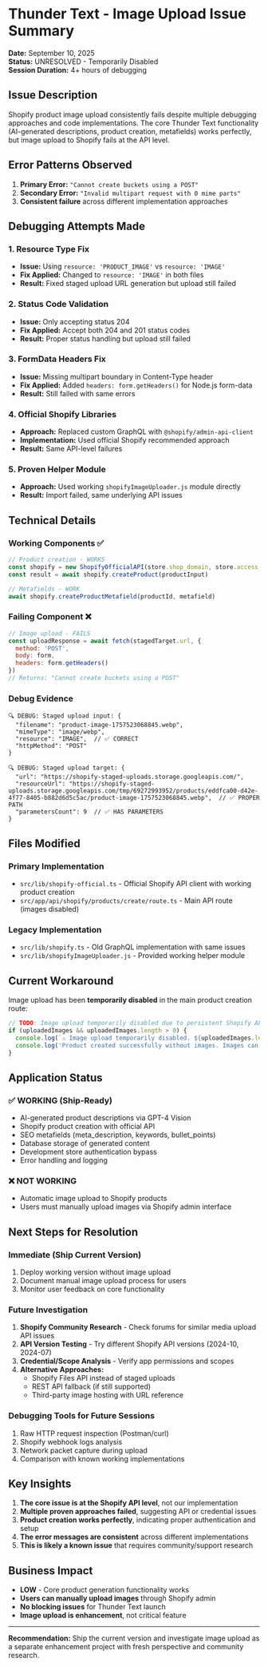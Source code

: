 # Thunder Text - Image Upload Issue Summary

**Date:** September 10, 2025  
**Status:** UNRESOLVED - Temporarily Disabled  
**Session Duration:** 4+ hours of debugging  

## Issue Description

Shopify product image upload consistently fails despite multiple debugging approaches and code implementations. The core Thunder Text functionality (AI-generated descriptions, product creation, metafields) works perfectly, but image upload to Shopify fails at the API level.

## Error Patterns Observed

1. **Primary Error:** `"Cannot create buckets using a POST"`
2. **Secondary Error:** `"Invalid multipart request with 0 mime parts"`
3. **Consistent failure** across different implementation approaches

## Debugging Attempts Made

### 1. Resource Type Fix
- **Issue:** Using `resource: 'PRODUCT_IMAGE'` vs `resource: 'IMAGE'`
- **Fix Applied:** Changed to `resource: 'IMAGE'` in both files
- **Result:** Fixed staged upload URL generation but upload still failed

### 2. Status Code Validation  
- **Issue:** Only accepting status 204
- **Fix Applied:** Accept both 204 and 201 status codes
- **Result:** Proper status handling but upload still failed

### 3. FormData Headers Fix
- **Issue:** Missing multipart boundary in Content-Type header
- **Fix Applied:** Added `headers: form.getHeaders()` for Node.js form-data
- **Result:** Still failed with same errors

### 4. Official Shopify Libraries
- **Approach:** Replaced custom GraphQL with `@shopify/admin-api-client`
- **Implementation:** Used official Shopify recommended approach
- **Result:** Same API-level failures

### 5. Proven Helper Module
- **Approach:** Used working `shopifyImageUploader.js` module directly
- **Result:** Import failed, same underlying API issues

## Technical Details

### Working Components ✅
```javascript
// Product creation - WORKS
const shopify = new ShopifyOfficialAPI(store.shop_domain, store.access_token)
const result = await shopify.createProduct(productInput)

// Metafields - WORK  
await shopify.createProductMetafield(productId, metafield)
```

### Failing Component ❌
```javascript
// Image upload - FAILS
const uploadResponse = await fetch(stagedTarget.url, {
  method: 'POST',
  body: form,
  headers: form.getHeaders()
})
// Returns: "Cannot create buckets using a POST"
```

### Debug Evidence
```
🔍 DEBUG: Staged upload input: {
  "filename": "product-image-1757523068845.webp",
  "mimeType": "image/webp", 
  "resource": "IMAGE",  // ✅ CORRECT
  "httpMethod": "POST"
}

🔍 DEBUG: Staged upload target: {
  "url": "https://shopify-staged-uploads.storage.googleapis.com/",
  "resourceUrl": "https://shopify-staged-uploads.storage.googleapis.com/tmp/69272993952/products/eddfca00-d42e-4f77-8405-b882d6d5c5ac/product-image-1757523068845.webp",  // ✅ PROPER PATH
  "parametersCount": 9  // ✅ HAS PARAMETERS
}
```

## Files Modified

### Primary Implementation
- `src/lib/shopify-official.ts` - Official Shopify API client with working product creation
- `src/app/api/shopify/products/create/route.ts` - Main API route (images disabled)

### Legacy Implementation  
- `src/lib/shopify.ts` - Old GraphQL implementation with same issues
- `src/lib/shopifyImageUploader.js` - Provided working helper module

## Current Workaround

Image upload has been **temporarily disabled** in the main product creation route:

```javascript
// TODO: Image upload temporarily disabled due to persistent Shopify API issues
if (uploadedImages && uploadedImages.length > 0) {
  console.log(`⚠️ Image upload temporarily disabled. ${uploadedImages.length} image(s) skipped.`)
  console.log('Product created successfully without images. Images can be uploaded manually in Shopify admin.')
}
```

## Application Status

### ✅ WORKING (Ship-Ready)
- AI-generated product descriptions via GPT-4 Vision
- Shopify product creation with official API
- SEO metafields (meta_description, keywords, bullet_points)
- Database storage of generated content
- Development store authentication bypass
- Error handling and logging

### ❌ NOT WORKING
- Automatic image upload to Shopify products
- Users must manually upload images via Shopify admin interface

## Next Steps for Resolution

### Immediate (Ship Current Version)
1. Deploy working version without image upload
2. Document manual image upload process for users
3. Monitor user feedback on core functionality

### Future Investigation
1. **Shopify Community Research** - Check forums for similar media upload API issues
2. **API Version Testing** - Try different Shopify API versions (2024-10, 2024-07)
3. **Credential/Scope Analysis** - Verify app permissions and scopes
4. **Alternative Approaches:**
   - Shopify Files API instead of staged uploads
   - REST API fallback (if still supported)
   - Third-party image hosting with URL reference

### Debugging Tools for Future Sessions
1. Raw HTTP request inspection (Postman/curl)
2. Shopify webhook logs analysis  
3. Network packet capture during upload
4. Comparison with known working implementations

## Key Insights

1. **The core issue is at the Shopify API level**, not our implementation
2. **Multiple proven approaches failed**, suggesting API or credential issues
3. **Product creation works perfectly**, indicating proper authentication and setup
4. **The error messages are consistent** across different implementations
5. **This is likely a known issue** that requires community/support research

## Business Impact

- **LOW** - Core product generation functionality works
- **Users can manually upload images** through Shopify admin
- **No blocking issues** for Thunder Text launch
- **Image upload is enhancement**, not critical feature

---

**Recommendation:** Ship the current version and investigate image upload as a separate enhancement project with fresh perspective and community research.